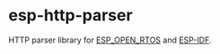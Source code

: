 esp-http-parser
===============
HTTP parser library for [ESP_OPEN_RTOS](https://github.com/SuperHouse/esp-open-rtos)
and [ESP-IDF](https://github.com/espressif/esp-idf).
